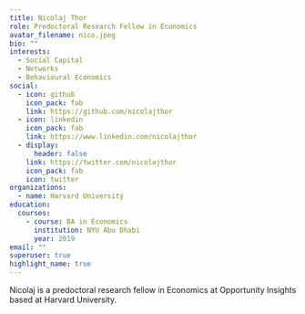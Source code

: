 ```yaml
---
title: Nicolaj Thor
role: Predoctoral Research Fellow in Economics
avatar_filename: nico.jpeg
bio: ""
interests:
  - Social Capital
  - Networks
  - Behavioural Economics
social:
  - icon: github
    icon_pack: fab
    link: https://github.com/nicolajthor
  - icon: linkedin
    icon_pack: fab
    link: https://www.linkedin.com/nicolajthor
  - display:
      header: false
    link: https://twitter.com/nicolajthor
    icon_pack: fab
    icon: twitter
organizations:
  - name: Harvard University
education:
  courses:
    - course: BA in Economics
      institution: NYU Abu Dhabi
      year: 2019
email: ""
superuser: true
highlight_name: true
---
```

Nicolaj is a predoctoral research fellow in Economics at Opportunity Insights based at Harvard University.